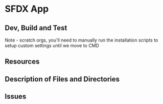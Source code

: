 # SFDX App

## Dev, Build and Test
Note - scratch orgs, you'll need to manually run the installation scripts to setup custom settings until we move to CMD

## Resources

## Description of Files and Directories

## Issues
